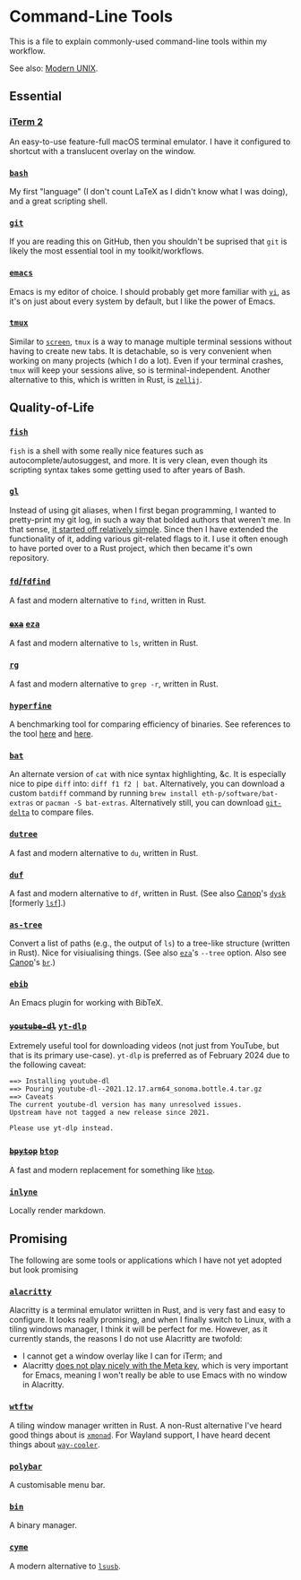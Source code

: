 # Command-Line Tools

This is a file to explain commonly-used command-line tools within my workflow.

See also: [Modern UNIX](https://github.com/ibraheemdev/modern-unix).

## Essential

### [iTerm 2](https://github.com/gnachman/iTerm2)
An easy-to-use feature-full macOS terminal emulator.  I have it configured to shortcut with a translucent overlay on the window.

### [`bash`](https://git.savannah.gnu.org/cgit/bash.git)
My first "language" (I don't count LaTeX as I didn't know what I was doing), and a great scripting shell.

### [`git`](https://git.kernel.org/pub/scm/git/git.git)
If you are reading this on GitHub, then you shouldn't be suprised that `git` is likely the most essential tool in my toolkit/workflows.

### [`emacs`](https://git.savannah.gnu.org/git/emacs.git/)
Emacs is my editor of choice.  I should probably get more familiar with [`vi`](http://ex-vi.cvs.sourceforge.net/ex-vi/ex-vi/), as it's on just about every system by default, but I like the power of Emacs.

### [`tmux`](https://github.com/tmux/tmux)
Similar to [`screen`](https://git.savannah.gnu.org/git/screen.git), `tmux` is a way to manage multiple terminal sessions without having to create new tabs.  It is detachable, so is very convenient when working on many projects (which I do a lot).  Even if your terminal crashes, `tmux` will keep your sessions alive, so is terminal-independent.  Another alternative to this, which is written in Rust, is [`zellij`](https://github.com/zellij-org/zellij).

## Quality-of-Life

### [`fish`](https://github.com/fish-shell/fish-shell)
`fish` is a shell with some really nice features such as autocomplete/autosuggest, and more.  It is very clean, even though its scripting syntax takes some getting used to after years of Bash.

### [`gl`](https://github.com/jakewilliami/gl)
Instead of using git aliases, when I first began programming, I wanted to pretty-print my git log, in such a way that bolded authors that weren't me.  In that sense, [it started off relatively simple](https://github.com/jakewilliami/scripts/blob/98a327a088bc132e4418e3010b228e5f42ffff9c/bash/gl).  Since then I have extended the functionality of it, adding various git-related flags to it.  I use it often enough to have ported over to a Rust project, which then became it's own repository.

### [`fd`/`fdfind`](https://github.com/sharkdp/fd)
A fast and modern alternative to `find`, written in Rust.

### ~~[`exa`](https://github.com/ogham/exa)~~ [`eza`](https://github.com/eza-community/eza)
A fast and modern alternative to `ls`, written in Rust.

### [`rg`](https://github.com/BurntSushi/ripgrep)
A fast and modern alternative to `grep -r`, written in Rust.

### [`hyperfine`](https://github.com/sharkdp/hyperfine)
A benchmarking tool for comparing efficiency of binaries.  See references to the tool [here](./readme.md) and [here](../julia/Other/advent_of_code/2021/readme.md).

### [`bat`](https://github.com/sharkdp/bat)
An alternate version of `cat` with nice syntax highlighting, &c.  It is especially nice to pipe `diff` into: `diff f1 f2 | bat`.  Alternatively, you can download a custom `batdiff` command by running `brew install eth-p/software/bat-extras` or `pacman -S bat-extras`.  Alternatively still, you can download [`git-delta`](https://github.com/dandavison/delta) to compare files.

### [`dutree`](https://github.com/nachoparker/dutree)
A fast and modern alternative to `du`, written in Rust.

### [`duf`](https://github.com/muesli/duf)
A fast and modern alternative to `df`, written in Rust.  (See also [Canop](https://github.com/Canop)'s [`dysk`](https://github.com/Canop/dysk) [formerly [`lsf`](https://github.com/Canop/lfs)].)

### [`as-tree`](https://github.com/jez/as-tree)
Convert a list of paths (e.g., the output of `ls`) to a tree-like structure (written in Rust).  Nice for visiualising things.  (See also [`eza`]()'s `--tree` option.  Also see [Canop](https://github.com/Canop)'s [`br`](https://github.com/Canop/broot).)

### [`ebib`](https://joostkremers.github.io/ebib/ebib-manual.html)
An Emacs plugin for working with BibTeX.

### ~~[`youtube-dl`](https://github.com/ytdl-org/youtube-dl)~~ [`yt-dlp`](https://github.com/yt-dlp/yt-dlp)
Extremely useful tool for downloading videos (not just from YouTube, but that is its primary use-case).  `yt-dlp` is preferred as of February 2024 due to the following caveat:
```
==> Installing youtube-dl
==> Pouring youtube-dl--2021.12.17.arm64_sonoma.bottle.4.tar.gz
==> Caveats
The current youtube-dl version has many unresolved issues.
Upstream have not tagged a new release since 2021.

Please use yt-dlp instead.
```

### ~~[`bpytop`](https://github.com/aristocratos/bpytop)~~ [`btop`](https://github.com/aristocratos/btop)
A fast and modern replacement for something like [`htop`](https://en.wikipedia.org/wiki/Htop).

### [`inlyne`](https://github.com/Inlyne-Project/inlyne)
Locally render markdown.

## Promising

The following are some tools or applications which I have not yet adopted but look promising

### [`alacritty`](https://github.com/jwilm/alacritty)
Alacritty is a terminal emulator wriitten in Rust, and is very fast and easy to configure.  It looks really promising, and when I finally switch to Linux, with a tiling windows manager, I think it will be perfect for me.  However, as it currently stands, the reasons I do not use Alacritty are twofold:
  - I cannot get a window overlay like I can for iTerm; and
  - Alacritty [does not play nicely with the Meta key](https://github.com/alacritty/alacritty/issues/62), which is very important for Emacs, meaning I won't really be able to use Emacs with no window in Alacritty.

### [`wtftw`](https://github.com/kintaro/wtftw)
A tiling window manager written in Rust.  A non-Rust alternative I've heard good things about is [`xmonad`](https://github.com/xmonad/xmonad).  For Wayland support, I have heard decent things about [`way-cooler`](https://github.com/way-cooler/way-cooler).

### [`polybar`](https://github.com/jaagr/polybar)
A customisable menu bar.

### [`bin`](https://github.com/marcosnils/bin)
A binary manager.

### [`cyme`](https://github.com/tuna-f1sh/cyme)
A modern alternative to [`lsusb`](https://github.com/jlhonora/lsusb).
